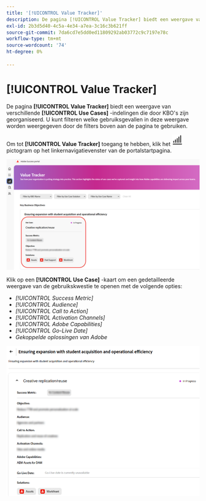 ```yaml
---
title: '[!UICONTROL Value Tracker]'
description: De pagina [!UICONTROL Value Tracker] biedt een weergave van uw [!UICONTROL Use Cases] die door KBO's is geordend.
exl-id: 2b3d5d40-4c5a-4e34-a7ea-3c16c3b621ff
source-git-commit: 7da6cd7e5dd0ed11809292ab03772c9c7197e78c
workflow-type: tm+mt
source-wordcount: '74'
ht-degree: 0%

---
```


# [!UICONTROL Value Tracker]

De pagina **[!UICONTROL Value Tracker]** biedt een weergave van verschillende **[!UICONTROL Use Cases]** -indelingen die door KBO&#39;s zijn georganiseerd. U kunt filteren welke gebruiksgevallen in deze weergave worden weergegeven door de filters boven aan de pagina te gebruiken.

Om tot **[!UICONTROL Value Tracker]** toegang te hebben, klik het ![ waarde-spoor-pictogram ](/help/adobe-success-portal/assets/value-tracker-icon.png) pictogram op het linkernavigatievenster van de portalstartpagina.

![ waarde-tracker-landing-page ](/help/adobe-success-portal/assets/value-tracker-landing-page.png)

Klik op een **[!UICONTROL Use Case]** -kaart om een gedetailleerde weergave van de gebruikskwestie te openen met de volgende opties:

* *[!UICONTROL Success Metric]*
* *[!UICONTROL Audience]*
* *[!UICONTROL Call to Action]*
* *[!UICONTROL Activation Channels]*
* *[!UICONTROL Adobe Capabilities]*
* *[!UICONTROL Go-Live Date]*
* *Gekoppelde oplossingen van Adobe*

![ waarde-spoor-gebruik-geval-voorbeeld ](/help/adobe-success-portal/assets/value-tracker-use-case-example.png)
